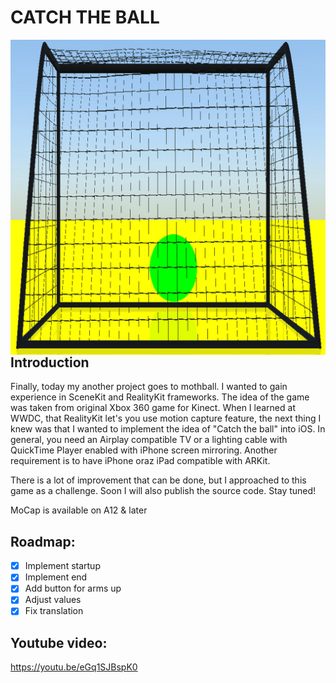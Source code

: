# CATCH THE BALL

<img src="1024.png" align="right" />

## Introduction

Finally, today my another project goes to mothball. I wanted to gain experience in SceneKit and RealityKit frameworks. The idea of the game was taken from original Xbox 360 game for Kinect. When I learned at WWDC, that RealityKit let's you use motion capture feature, the next thing I knew was that I wanted to implement the idea of "Catch the ball" into iOS. In general, you need an Airplay compatible TV or a lighting cable with QuickTime Player enabled with iPhone screen mirroring. Another requirement is to have iPhone oraz iPad compatible with ARKit.

There is a lot of improvement that can be done, but I approached to this game as a challenge. Soon I will also publish the source code. Stay tuned!

MoCap is available on A12 & later

## Roadmap:

 * [x] Implement startup
 * [x] Implement end
 * [x] Add button for arms up
 * [x] Adjust values
 * [x] Fix translation

## Youtube video:
https://youtu.be/eGq1SJBspK0
